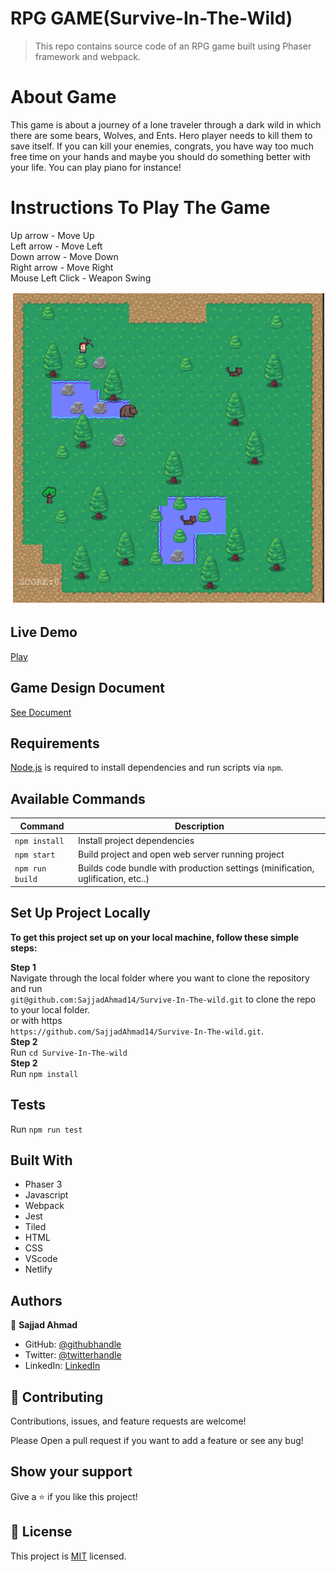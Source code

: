 # RPG GAME(Survive-In-The-Wild)

> This repo contains source code of an RPG game built using Phaser framework and webpack.
 
 # About Game

This game is about a journey of a lone traveler through a dark wild in which there are some bears, Wolves, and Ents. Hero player needs to kill them to save itself. If you can kill your enemies, congrats, you have way too much free time on your hands and maybe you should do something better with your life. You can play piano for instance!

# Instructions To Play The Game

Up arrow - Move Up <br>
Left arrow - Move Left <br>
Down arrow - Move Down <br>
Right arrow - Move Right <br>
Mouse Left Click - Weapon Swing 

![screenshot](./src/assets/images/game-screenshot.png)

## Live Demo

<a href = 'https://lone-survivor.netlify.app/' target = 'blank'>Play</a>

## Game Design Document

<a href = 'https://docs.google.com/document/d/1KZHVj4_OjycNqJfWZkpzbE7I8Oo4hbOoQ3nWSM3w1o8/edit?usp=sharing' target = 'blank'>See Document</a>

## Requirements

[Node.js](https://nodejs.org) is required to install dependencies and run scripts via `npm`.

## Available Commands

| Command | Description |
|---------|-------------|
| `npm install` | Install project dependencies |
| `npm start` | Build project and open web server running project |
| `npm run build` | Builds code bundle with production settings (minification, uglification, etc..) |

## Set Up Project Locally

**To get this project set up on your local machine, follow these simple steps:**

**Step 1**<br>
Navigate through the local folder where you want to clone the repository and run<br>
`git@github.com:SajjadAhmad14/Survive-In-The-wild.git` to clone the repo to your local folder.<br>
or with https<br>
`https://github.com/SajjadAhmad14/Survive-In-The-wild.git`.<br>
**Step 2**<br>
Run `cd Survive-In-The-wild`<br>
**Step 2**<br>
Run `npm install`<br>

## Tests

Run `npm run test`

## Built With

- Phaser 3
- Javascript
- Webpack
- Jest
- Tiled
- HTML
- CSS
- VScode
- Netlify

## Authors

👤 **Sajjad Ahmad**

- GitHub: [@githubhandle](https://github.com/SajjadAhmad14)
- Twitter: [@twitterhandle](https://twitter.com/Sajjad_Ahmad14)
- LinkedIn: [LinkedIn](https://www.linkedin.com/in/sajjadahmad14)

## 🤝 Contributing

Contributions, issues, and feature requests are welcome!

Please Open a pull request if you want to add a feature or see any bug!

## Show your support

Give a ⭐️ if you like this project!

## 📝 License

This project is [MIT](lic.url) licensed.

